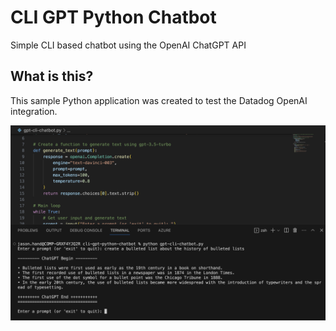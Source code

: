 # CLI GPT Python Chatbot

Simple CLI based chatbot using the OpenAI ChatGPT API

## What is this?
This sample Python application was created to test the Datadog OpenAI integration. 

![terminal-screenshot](images/screenshot-terminal.png)